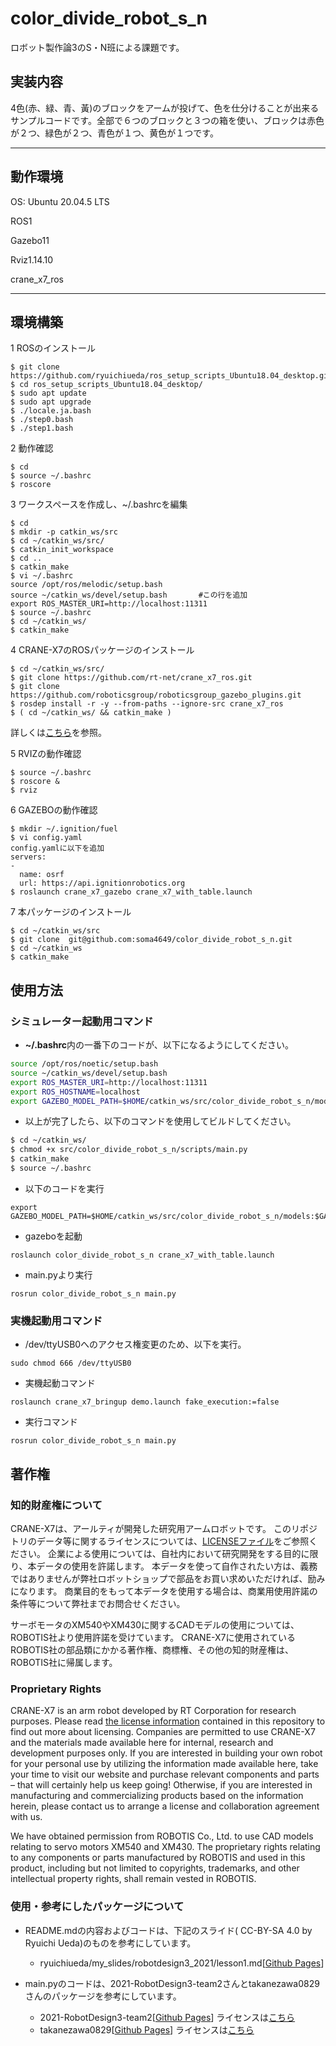 # color_divide_robot_s_n
ロボット製作論3のS・N班による課題です。

## 実装内容
 
4色(赤、緑、青、黃)のブロックをアームが投げて、色を仕分けることが出来るサンプルコードです。全部で６つのブロックと３つの箱を使い、ブロックは赤色が２つ、緑色が２つ、青色が１つ、黄色が１つです。
 
 ---
## 動作環境

OS: Ubuntu 20.04.5 LTS


ROS1


Gazebo11


Rviz1.14.10


crane_x7_ros

---
## 環境構築

1 ROSのインストール

```  
$ git clone https://github.com/ryuichiueda/ros_setup_scripts_Ubuntu18.04_desktop.git
$ cd ros_setup_scripts_Ubuntu18.04_desktop/
$ sudo apt update
$ sudo apt upgrade
$ ./locale.ja.bash
$ ./step0.bash
$ ./step1.bash
```

2 動作確認

```  
$ cd     
$ source ~/.bashrc
$ roscore
```

3 ワークスペースを作成し、~/.bashrcを編集

```  
$ cd
$ mkdir -p catkin_ws/src
$ cd ~/catkin_ws/src/
$ catkin_init_workspace
$ cd ..
$ catkin_make
$ vi ~/.bashrc
source /opt/ros/melodic/setup.bash
source ~/catkin_ws/devel/setup.bash       #この行を追加
export ROS_MASTER_URI=http://localhost:11311
$ source ~/.bashrc
$ cd ~/catkin_ws/
$ catkin_make
```

4 CRANE-X7のROSパッケージのインストール

```  
$ cd ~/catkin_ws/src/  
$ git clone https://github.com/rt-net/crane_x7_ros.git
$ git clone https://github.com/roboticsgroup/roboticsgroup_gazebo_plugins.git
$ rosdep install -r -y --from-paths --ignore-src crane_x7_ros
$ ( cd ~/catkin_ws/ && catkin_make )
```  
詳しくは[こちら](https://github.com/rt-net/crane_x7_ros)を参照。

5 RVIZの動作確認

```  
$ source ~/.bashrc
$ roscore &
$ rviz
```

6 GAZEBOの動作確認

```  
$ mkdir ~/.ignition/fuel
$ vi config.yaml
config.yamlに以下を追加
servers:
-
  name: osrf
  url: https://api.ignitionrobotics.org
$ roslaunch crane_x7_gazebo crane_x7_with_table.launch
```
  
7 本パッケージのインストール

```  
$ cd ~/catkin_ws/src  
$ git clone  git@github.com:soma4649/color_divide_robot_s_n.git
$ cd ~/catkin_ws
$ catkin_make
```  

## 使用方法

### シミュレーター起動用コマンド

- **~/.bashrc**内の一番下のコードが、以下になるようにしてください。
```bash
source /opt/ros/noetic/setup.bash
source ~/catkin_ws/devel/setup.bash
export ROS_MASTER_URI=http://localhost:11311
export ROS_HOSTNAME=localhost
export GAZEBO_MODEL_PATH=$HOME/catkin_ws/src/color_divide_robot_s_n/models:$GAZEBO_MODEL_PATH
```
- 以上が完了したら、以下のコマンドを使用してビルドしてください。
```bash
$ cd ~/catkin_ws/
$ chmod +x src/color_divide_robot_s_n/scripts/main.py
$ catkin_make
$ source ~/.bashrc
```
- 以下のコードを実行
```
export GAZEBO_MODEL_PATH=$HOME/catkin_ws/src/color_divide_robot_s_n/models:$GAZEBO_MODEL_PATH
```
- gazeboを起動
```
roslaunch color_divide_robot_s_n crane_x7_with_table.launch
```
- main.pyより実行
```
rosrun color_divide_robot_s_n main.py
```
### 実機起動用コマンド
- /dev/ttyUSB0へのアクセス権変更のため、以下を実行。

```
sudo chmod 666 /dev/ttyUSB0
```

- 実機起動コマンド
```
roslaunch crane_x7_bringup demo.launch fake_execution:=false
```

- 実行コマンド
```
rosrun color_divide_robot_s_n main.py
```

## 著作権

### 知的財産権について  
CRANE-X7は、アールティが開発した研究用アームロボットです。 このリポジトリのデータ等に関するライセンスについては、[LICENSEファイル](https://github.com/soma4649/color_divide_robot_s_n/blob/main/LICENSE)をご参照ください。 企業による使用については、自社内において研究開発をする目的に限り、本データの使用を許諾します。 本データを使って自作されたい方は、義務ではありませんが弊社ロボットショップで部品をお買い求めいただければ、励みになります。 商業目的をもって本データを使用する場合は、商業用使用許諾の条件等について弊社までお問合せください。

サーボモータのXM540やXM430に関するCADモデルの使用については、ROBOTIS社より使用許諾を受けています。 CRANE-X7に使用されているROBOTIS社の部品類にかかる著作権、商標権、その他の知的財産権は、ROBOTIS社に帰属します。  

### Proprietary Rights  
CRANE-X7 is an arm robot developed by RT Corporation for research purposes. Please read [the license information](https://github.com/soma4649/color_divide_robot_s_n/blob/main/LICENSE) contained in this repository to find out more about licensing. Companies are permitted to use CRANE-X7 and the materials made available here for internal, research and development purposes only. If you are interested in building your own robot for your personal use by utilizing the information made available here, take your time to visit our website and purchase relevant components and parts – that will certainly help us keep going! Otherwise, if you are interested in manufacturing and commercializing products based on the information herein, please contact us to arrange a license and collaboration agreement with us.

We have obtained permission from ROBOTIS Co., Ltd. to use CAD models relating to servo motors XM540 and XM430. The proprietary rights relating to any components or parts manufactured by ROBOTIS and used in this product, including but not limited to copyrights, trademarks, and other intellectual property rights, shall remain vested in ROBOTIS.  

### 使用・参考にしたパッケージについて

* README.mdの内容およびコードは、下記のスライド( CC-BY-SA 4.0 by Ryuichi Ueda)のものを参考にしています。
 
  * ryuichiueda/my_slides/robotdesign3_2021/lesson1.md[[Github Pages](https://ryuichiueda.github.io/my_slides/robotdesign3_2021/lesson1.html#/3)]

* main.pyのコードは、2021-RobotDesign3-team2さんとtakanezawa0829さんのパッケージを参考にしています。
  * 2021-RobotDesign3-team2[[Github Pages](https://github.com/2021-RobotDesign3-team2/crane_x7_ros_test)] ライセンスは[こちら](https://github.com/2021-RobotDesign3-team2/crane_x7_ros_test/blob/main/LICENSE)
  * takanezawa0829[[Github Pages](https://github.com/takanezawa0829/automatic_sorting_machine)] ライセンスは[こちら](https://github.com/takanezawa0829/automatic_sorting_machine/blob/master/LICENSE)

